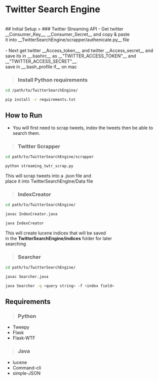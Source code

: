 # Twitter Search Engine
<br>
##  Initial Setup
>  ### Twitter Streaming API
-  Get twitter __Consumer_Key__, __Consumer_Secret__ and copy & paste
<br>
it into __TwitterSearchEngine/scrapper/authenicate.py__ file
<br><br>
-  Next get twitter __Access_token__, and twitter __Access_secret__ and
<br>
save its in __.bashrc__ as __"TWITTER_ACCESS_TOKEN"__ and __"TWITTER_ACCESS_SECRET"__.
<br>
save in __.bash_profile if__ on mac

> ### Install Python requirements
```bash
cd /path/to/TwitterSearchEngine/
```
```bash
pip install -r requirements.txt
```

## How to Run
- You will first need to scrap tweets, index the tweets then be able to search them.
> ### Twitter Scrapper
```bash
cd path/to/TwitterSearchEngine/scrapper
```
```bash
python streaming_twtr_scrap.py
```
This will scrap tweets into a .json file and 
<br>place it into TwitterSearchEngine/Data file

> ### IndexCreator
```bash
cd path/to/TwitterSearchEngine/
```
```bash
javac IndexCreator.java
```
```bash
java IndexCreator
```
This will create lucene indices that will be saved
<br>
in the __TwitterSearchEngine/indices__ folder for later
<br>
searching
> ### Searcher
```bash
cd path/to/TwitterSearchEngine/
```
```bash
javac Searcher.java
```
```bash
java Searcher -q <query string> -f <index field>
```

## Requirements
> ### Python
-  Tweepy
-  Flask
-  Flask-WTF

> ### Java
-  lucene
-  Command-cli
-  simple-JSON

